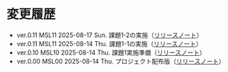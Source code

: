 # 変更履歴

- ver.0.11 MSL11 2025-08-17 Sun. 課題1-2の実施（[リリースノート](./release_notes/release_note_ver_0.12.md)）
- ver.0.11 MSL11 2025-08-14 Thu. 課題1-1の実施（[リリースノート](./release_notes/release_note_ver_0.11.md)）
- ver.0.10 MSL10 2025-08-14 Thu. 課題1実施準備（[リリースノート](./release_notes/release_note_ver_0.10.md)）
- ver.0.00 MSL00 2025-08-14 Thu. プロジェクト配布版（[リリースノート](./release_notes/release_note_ver_0.00.md)）

